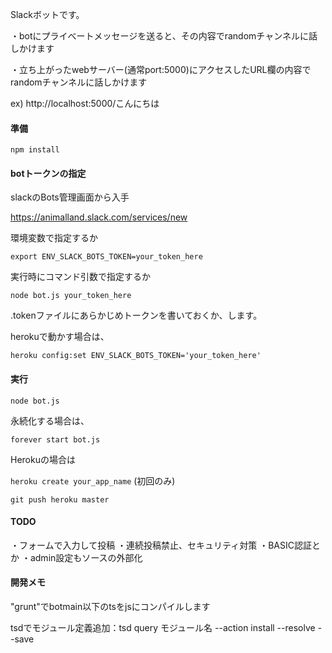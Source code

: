 Slackボットです。

・botにプライべートメッセージを送ると、その内容でrandomチャンネルに話しかけます

・立ち上がったwebサーバー(通常port:5000)にアクセスしたURL欄の内容でrandomチャンネルに話しかけます

ex) http://localhost:5000/こんにちは

#### 準備 ####

`npm install`

#### botトークンの指定 ####

slackのBots管理画面から入手

https://animalland.slack.com/services/new

環境変数で指定するか

`export ENV_SLACK_BOTS_TOKEN=your_token_here`

実行時にコマンド引数で指定するか

`node bot.js your_token_here`

.tokenファイルにあらかじめトークンを書いておくか、します。

herokuで動かす場合は、

`heroku config:set ENV_SLACK_BOTS_TOKEN='your_token_here'`

#### 実行 ####

`node bot.js`

永続化する場合は、

`forever start bot.js`

Herokuの場合は

`heroku create your_app_name` (初回のみ)

`git push heroku master`


#### TODO ####

・フォームで入力して投稿
・連続投稿禁止、セキュリティ対策
・BASIC認証とか
・admin設定もソースの外部化

#### 開発メモ ####

"grunt"でbotmain以下のtsをjsにコンパイルします

tsdでモジュール定義追加：tsd query モジュール名 --action install --resolve --save
